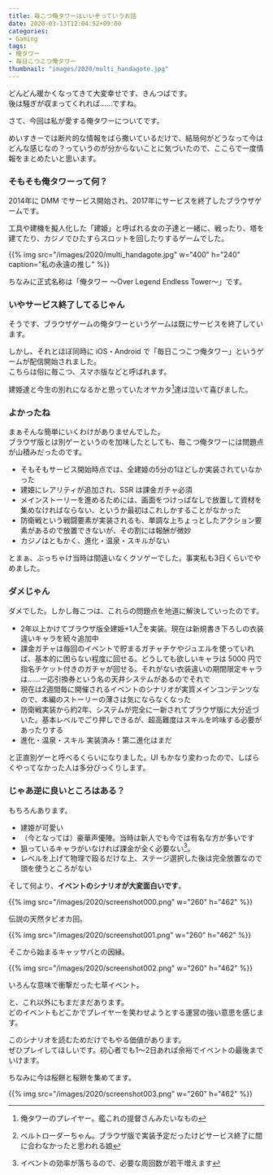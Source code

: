 ```yaml
---
title: 毎こつ俺タワーはいいぞっていうお話
date: 2020-03-13T12:04:52+09:00
categories:
- Gaming
tags:
- 俺タワー
- 毎日こつこつ俺タワー
thumbnail: "images/2020/multi_handagote.jpg"
---
```

どんどん暖かくなってきて大変幸せです、きんつばです。  
後は騒ぎが収まってくれれば……ですね。

さて、今回は私が愛する俺タワーについてです。

めいすきーでは断片的な情報をばら撒いているだけで、結局何がどうなって今はどんな感じなの？っていうのが分からないことに気づいたので、ここらで一度情報をまとめたいと思います。

### そもそも俺タワーって何？
2014年に DMM でサービス開始され、2017年にサービスを終了したブラウザゲームです。  

工具や建機を擬人化した「建姫」と呼ばれる女の子達と一緒に、戦ったり、塔を建てたり、カジノでひたすらスロットを回したりするゲームでした。

{{% img src="/images/2020/multi_handagote.jpg" w="400" h="240" caption="私の永遠の推し" %}}

ちなみに正式名称は「俺タワー ～Over Legend Endless Tower～」です。

### いやサービス終了してるじゃん
そうです、ブラウザゲームの俺タワーというゲームは既にサービスを終了しています。

しかし、それとほぼ同時に iOS・Android で「毎日こつこつ俺タワー」というゲームが配信開始されました。  
こちらは俗に毎こつ、スマホ版などと呼ばれます。

建姫達と今生の別れになるかと思っていたオヤカタ[^1]達は泣いて喜びました。

### よかったね
まぁそんな簡単にいくわけがありませんでした。  
ブラウザ版とは別ゲーというのを加味したとしても、毎こつ俺タワーには問題点が山積みだったのです。

- そもそもサービス開始時点では、全建姫の5分の1ほどしか実装されていなかった
- 建姫にレアリティが追加され、SSR は課金ガチャ必須
- メインストーリーを進めるためには、画面をつけっぱなしで放置して資材を集めなければならない、というか最初はこれしかすることがなかった
- 防衛戦という戦闘要素が実装されるも、単調な上ちょっとしたアクション要素があるので放置できないが、その割には報酬が微妙
- カジノはともかく、進化・温泉・スキルがない

とまぁ、ぶっちゃけ当時は間違いなくクソゲーでした。事実私も3日くらいでやめました。

### ダメじゃん
ダメでした。しかし毎こつは、これらの問題点を地道に解決していったのです。

- 2年以上かけてブラウザ版全建姫+1人[^2]を実装。現在は新規書き下ろしの衣装違いキャラを続々追加中
- 課金ガチャは毎回のイベントで貯まるガチャチケやジュエルを使っていれば、基本的に困らない程度に回せる。どうしても欲しいキャラは 5000 円で指名チケット付きのガチャが回せる。それがない衣装違いの期間限定キャラは……一応引換券という名の天井システムがあるのでそれで
- 現在は2週間毎に開催されるイベントのシナリオが実質メインコンテンツなので、本編のストーリーの薄さは気にならなくなった
- 防衛戦実装から約2年、システムが完全に一新されてブラウザ版に大分近づいた。基本レベルでごり押しできるが、超高難度はスキルを吟味する必要があったりする
- 進化・温泉・スキル 実装済み！第二進化はまだ

と正直別ゲーと呼べるくらいになりました。UI もかなり変わったので、しばらくやってなかった人は多分びっくりします。

### じゃあ逆に良いところはある？
もちろんあります。

- 建姫が可愛い
- （今となっては）豪華声優陣。当時は新人でも今では有名な方が多いです
- 狙っているキャラがいなければ課金が全く必要ない[^3]。
- レベルを上げて物理で殴るだけな上、ステージ選択した後は完全放置なので頭を使うところがない

そして何より、**イベントのシナリオが大変面白いです**。

{{% img src="/images/2020/screenshot000.png" w="260" h="462" %}}

伝説の天然タピオカ回。

{{% img src="/images/2020/screenshot001.png" w="260" h="462" %}}

そこから始まるキャッサバとの因縁。

{{% img src="/images/2020/screenshot002.png" w="260" h="462" %}}

いろんな意味で衝撃だった七草イベント。

と、これ以外にもまだまだあります。  
どのイベントもどこかでプレイヤーを笑わせようとする運営の強い意思を感じます。

このシナリオを読むためだけでもやる価値があります。  
ぜひプレイしてほしいです。初心者でも1～2日あれば余裕でイベントの最後までいけます。

ちなみに今は桜餅と桜餅を集めてます。

{{% img src="/images/2020/screenshot003.png" w="260" h="462" %}}

[^1]: 俺タワーのプレイヤー。艦これの提督さんみたいなもの
[^2]: ベルトローダーちゃん。ブラウザ版で実装予定だったけどサービス終了に間に合わなかったと思われる娘
[^3]: イベントの効率が落ちるので、必要な周回数が若干増えます